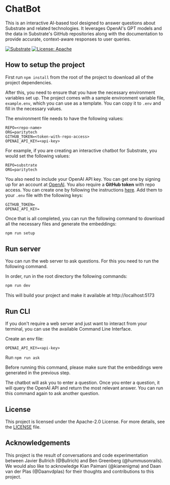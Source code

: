 # ChatBot

This is an interactive AI-based tool designed to answer questions about Substrate and related technologies. It leverages OpenAI's GPT models and the data in Substrate's GitHub repositories along with the documentation to provide accurate, context-aware responses to user queries.

[![Substrate](https://img.shields.io/badge/Substrate-100000?style=flat&logo=polkadot&logoColor=E6007A&labelColor=000000&color=21CC85)](https://github.com/paritytech/substrate)
[![License: Apache](https://img.shields.io/badge/License-Apache%202.0-blue.svg)](https://opensource.org/licenses/Apache-2.0)

## How to setup the project

First run `npm install` from the root of the project to download all of the project dependencies.

After this, you need to ensure that you have the necessary environment variables set up. The project comes with a sample environment variable file, `example.env`, which you can use as a template. You can copy it to `.env` and fill in the necessary values.

The environment file needs to have the following values:

```env
REPO=<repo-name>
ORG=paritytech
GITHUB_TOKEN=<token-with-repo-access>
OPENAI_API_KEY=<api-key>
```

For example, if you are creating an interactive chatbot for Substrate, you would set the following values:

```env
REPO=substrate
ORG=paritytech
```

You also need to include your OpenAI API key. You can get one by signing up for an account at [OpenAI](https://openai.com/). You also require a **GitHub token** with repo access. You can create one by following the instructions [here](https://docs.github.com/en/github/authenticating-to-github/creating-a-personal-access-token). Add them to your `.env` file with the following keys:

```env
GITHUB_TOKEN=
OPENAI_API_KEY=
```

Once that is all completed, you can run the following command to download all the necessary files and generate the embeddings:

```bash
npm run setup
```

## Run server

You can run the web server to ask questions. For this you need to run the following command.

In order, run in the root directory the following commands:

```bash
npm run dev
```

This will build your project and make it available at http://localhost:5173

## Run CLI

If you don't require a web server and just want to interact from your terminal, you can use the available Command Line Interface.

Create an env file:

```env
OPENAI_API_KEY=<api-key>
```

Run `npm run ask`

Before running this command, please make sure that the embeddings were generated in the previous step.

The chatbot will ask you to enter a question. Once you enter a question, it will query the OpenAI API and return the most relevant answer. You can run this command again to ask another question.

## License

This project is licensed under the Apache-2.0 License. For more details, see the [LICENSE](LICENSE) file.

## Acknowledgements

This project is the result of conversations and code experimentation between Javier Bullrich (@Bullrich) and Ben Greenberg (@hummusonrails). We would also like to acknowledge Kian Paimani (@kianenigma) and Daan van der Plas (@Daanvdplas) for their thoughts and contributions to this project.
